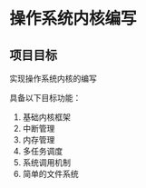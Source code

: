# 操作系统内核编写

## 项目目标

实现操作系统内核的编写

具备以下目标功能：

1. 基础内核框架
2. 中断管理
3. 内存管理
4. 多任务调度
5. 系统调用机制
6. 简单的文件系统

